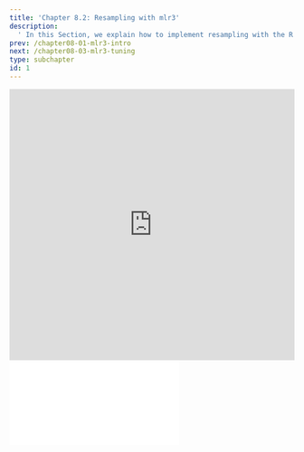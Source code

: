 ```yaml
---
title: 'Chapter 8.2: Resampling with mlr3'
description:
  ' In this Section, we explain how to implement resampling with the R package mlr3.'
prev: /chapter08-01-mlr3-intro
next: /chapter08-03-mlr3-tuning
type: subchapter
id: 1
---
```




<exercise id="1" title="Video Lecture">
<iframe width="100%" height="480" src="https://www.youtube.com/embed/uqUeEkchYcE" frameborder="0" allow="accelerometer; autoplay; encrypted-media; gyroscope; picture-in-picture" allowfullscreen></iframe>
</exercise>



<exercise id="2" title="Slides">
<object data="pdfs/8/slides-mlr3-resampling.pdf" type="application/pdf" style="width:100%;height:480px">
    <embed src="pdfs/8/slides-mlr3-resampling.pdf" type="application/pdf" />
</object>
</exercise>


